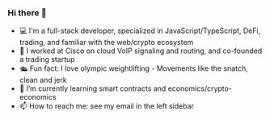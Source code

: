 ### Hi there 👋

- 💻 I'm a full-stack developer, specialized in JavaScript/TypeScript, DeFi, trading, and familiar with the web/crypto ecosystem 
- 💼 I worked at Cisco on cloud VoIP signaling and routing, and co-founded a trading startup
- 🛳️ Fun fact: I love olympic weightlifting - Movements like the snatch, clean and jerk
- 🌱 I’m currently learning smart contracts and economics/crypto-economics
- 📫 How to reach me: see my email in the left sidebar
